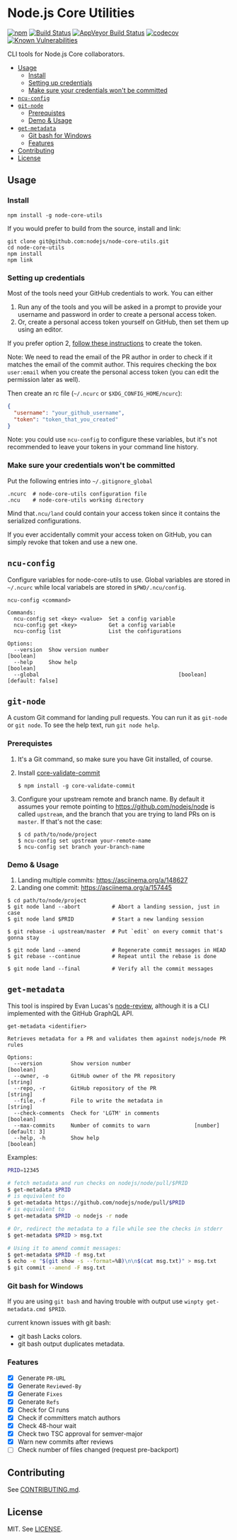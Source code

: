 # Node.js Core Utilities
[![npm](https://img.shields.io/npm/v/node-core-utils.svg?style=flat-square)](https://npmjs.org/package/node-core-utils)
[![Build Status](https://img.shields.io/travis/nodejs/node-core-utils.svg?style=flat-square)](https://travis-ci.org/nodejs/node-core-utils)
[![AppVeyor Build Status](https://img.shields.io/appveyor/ci/joyeecheung/node-core-utils/master.svg?style=flat-square&logo=appveyor)](https://ci.appveyor.com/project/nodejs/node-core-utils/history)
[![codecov](https://img.shields.io/codecov/c/github/nodejs/node-core-utils.svg?style=flat-square)](https://codecov.io/gh/nodejs/node-core-utils)
[![Known Vulnerabilities](https://snyk.io/test/github/nodejs/node-core-utils/badge.svg?style=flat-square)](https://snyk.io/test/github/nodejs/node-core-utils)

CLI tools for Node.js Core collaborators.

<!-- TOC -->

- [Usage](#usage)
  - [Install](#install)
  - [Setting up credentials](#setting-up-credentials)
  - [Make sure your credentials won't be committed](#make-sure-your-credentials-wont-be-committed)
- [`ncu-config`](#ncu-config)
- [`git-node`](#git-node)
  - [Prerequistes](#prerequistes)
  - [Demo & Usage](#demo--usage)
- [`get-metadata`](#get-metadata)
  - [Git bash for Windows](#git-bash-for-windows)
  - [Features](#features)
- [Contributing](#contributing)
- [License](#license)

<!-- /TOC -->

## Usage

### Install

```
npm install -g node-core-utils
```

If you would prefer to build from the source, install and link:

```
git clone git@github.com:nodejs/node-core-utils.git
cd node-core-utils
npm install
npm link
```

### Setting up credentials

Most of the tools need your GitHub credentials to work. You can either

1. Run any of the tools and you will be asked in a prompt to provide your
  username and password in order to create a personal access token.
2. Or, create a personal access token yourself on GitHub, then set them up
  using an editor.

If you prefer option 2, [follow these instructions](https://help.github.com/articles/creating-a-personal-access-token-for-the-command-line/)
to create the token.

Note: We need to read the email of the PR author in order to check if it matches
the email of the commit author. This requires checking the box `user:email` when
you create the personal access token (you can edit the permission later as well).

Then create an rc file (`~/.ncurc` or `$XDG_CONFIG_HOME/ncurc`):

```json
{
  "username": "your_github_username",
  "token": "token_that_you_created"
}
```

Note: you could use `ncu-config` to configure these variables, but it's not
recommended to leave your tokens in your command line history.

### Make sure your credentials won't be committed

Put the following entries into `~/.gitignore_global`

```
.ncurc  # node-core-utils configuration file
.ncu    # node-core-utils working directory
```

Mind that`.ncu/land` could contain your access token since it contains the
serialized configurations.

If you ever accidentally commit your access token on GitHub, you can simply
revoke that token and use a new one.

## `ncu-config`

Configure variables for node-core-utils to use. Global variables are stored
in `~/.ncurc` while local variabels are stored in `$PWD/.ncu/config`.

```
ncu-config <command>

Commands:
  ncu-config set <key> <value>  Set a config variable
  ncu-config get <key>          Get a config variable
  ncu-config list               List the configurations

Options:
  --version  Show version number                                       [boolean]
  --help     Show help                                                 [boolean]
  --global                                            [boolean] [default: false]
```

## `git-node`

A custom Git command for landing pull requests. You can run it as
`git-node` or `git node`. To see the help text, run `git node help`.

### Prerequistes

1. It's a Git command, so make sure you have Git installed, of course.
2. Install [core-validate-commit](https://github.com/nodejs/core-validate-commit)

    ```
    $ npm install -g core-validate-commit
    ```
3. Configure your upstream remote and branch name. By default it assumes your
  remote pointing to https://github.com/nodejs/node is called `upstream`, and
  the branch that you are trying to land PRs on is `master`. If that's not the
  case:

    ```
    $ cd path/to/node/project
    $ ncu-config set upstream your-remote-name
    $ ncu-config set branch your-branch-name 
    ```

### Demo & Usage

1. Landing multiple commits: https://asciinema.org/a/148627
2. Landing one commit: https://asciinema.org/a/157445

```
$ cd path/to/node/project
$ git node land --abort          # Abort a landing session, just in case
$ git node land $PRID            # Start a new landing session

$ git rebase -i upstream/master  # Put `edit` on every commit that's gonna stay

$ git node land --amend          # Regenerate commit messages in HEAD
$ git rebase --continue          # Repeat until the rebase is done

$ git node land --final          # Verify all the commit messages
```

## `get-metadata`

This tool is inspired by Evan Lucas's [node-review](https://github.com/evanlucas/node-review),
although it is a CLI implemented with the GitHub GraphQL API.

```
get-metadata <identifier>

Retrieves metadata for a PR and validates them against nodejs/node PR rules

Options:
  --version         Show version number                                [boolean]
  --owner, -o       GitHub owner of the PR repository                   [string]
  --repo, -r        GitHub repository of the PR                         [string]
  --file, -f        File to write the metadata in                       [string]
  --check-comments  Check for 'LGTM' in comments                       [boolean]
  --max-commits     Number of commits to warn              [number] [default: 3]
  --help, -h        Show help                                          [boolean]
```

Examples:

```bash
PRID=12345

# fetch metadata and run checks on nodejs/node/pull/$PRID
$ get-metadata $PRID
# is equivalent to
$ get-metadata https://github.com/nodejs/node/pull/$PRID
# is equivalent to
$ get-metadata $PRID -o nodejs -r node

# Or, redirect the metadata to a file while see the checks in stderr
$ get-metadata $PRID > msg.txt

# Using it to amend commit messages:
$ get-metadata $PRID -f msg.txt
$ echo -e "$(git show -s --format=%B)\n\n$(cat msg.txt)" > msg.txt
$ git commit --amend -F msg.txt
```

### Git bash for Windows
If you are using `git bash` and having trouble with output use `winpty get-metadata.cmd $PRID`.

current known issues with git bash:
- git bash Lacks colors.
- git bash output duplicates metadata.

### Features

- [x] Generate `PR-URL`
- [x] Generate `Reviewed-By`
- [x] Generate `Fixes`
- [x] Generate `Refs`
- [x] Check for CI runs
- [x] Check if committers match authors
- [x] Check 48-hour wait
- [x] Check two TSC approval for semver-major
- [x] Warn new commits after reviews
- [ ] Check number of files changed (request pre-backport)

## Contributing

See [CONTRIBUTING.md](./CONTRIBUTING.md).

## License

MIT. See [LICENSE](./LICENSE).
